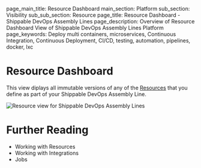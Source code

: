 page_main_title: Resource Dashboard
main_section: Platform
sub_section: Visibility
sub_sub_section: Resource
page_title: Resource Dashboard - Shippable DevOps Assembly Lines
page_description: Overview of Resource Dashboard View of Shippable DevOps Assembly Lines Platform
page_keywords: Deploy multi containers, microservices, Continuous Integration, Continuous Deployment, CI/CD, testing, automation, pipelines, docker, lxc

# Resource Dashboard
This view diplays all immutable versions of any of the [Resources](/platform/workflow/resource/overview) that you define as part of your Shippable DevOps Assembly Line. 

<img src="/images/platform/visibility/resource-view-grid.jpg" alt="Resource view for Shippable DevOps Assembly Lines" style="vertical-align: middle;display: block;margin-left: auto;margin-right: auto;"/>


# Further Reading
* Working with Resources
* Working with Integrations
* Jobs